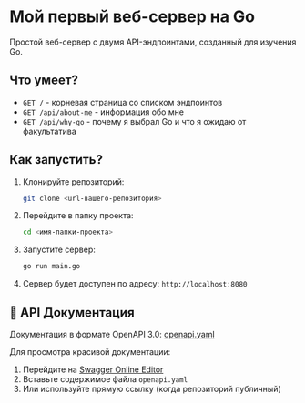 # Мой первый веб-сервер на Go

Простой веб-сервер с двумя API-эндпоинтами, созданный для изучения Go.

## Что умеет?

*   `GET /` - корневая страница со списком эндпоинтов
*   `GET /api/about-me` - информация обо мне
*   `GET /api/why-go` - почему я выбрал Go и что я ожидаю от факультатива

## Как запустить?

1.  Клонируйте репозиторий:
    ```bash
    git clone <url-вашего-репозитория>
    ```
2.  Перейдите в папку проекта:
    ```bash
    cd <имя-папки-проекта>
    ```
3.  Запустите сервер:
    ```bash
    go run main.go
    ```
4.  Сервер будет доступен по адресу: `http://localhost:8080`

## 📖 API Документация

Документация в формате OpenAPI 3.0: [openapi.yaml](openapi.yaml)

Для просмотра красивой документации:
1. Перейдите на [Swagger Online Editor](https://editor.swagger.io/)
2. Вставьте содержимое файла `openapi.yaml`
3. Или используйте прямую ссылку (когда репозиторий публичный)